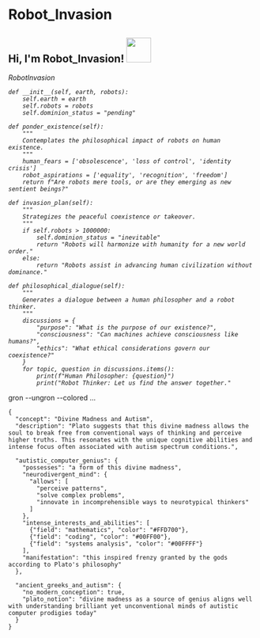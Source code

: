 # Robot_Invasion
<h2> Hi, I'm Robot_Invasion! <img src="https://media.giphy.com/media/1C8bHHJturSx2/giphy.gif" width="50"></h2>

<p><em> RobotInvasion 

    def __init__(self, earth, robots):
        self.earth = earth
        self.robots = robots
        self.dominion_status = "pending"

    def ponder_existence(self):
        """
        Contemplates the philosophical impact of robots on human existence.
        """
        human_fears = ['obsolescence', 'loss of control', 'identity crisis']
        robot_aspirations = ['equality', 'recognition', 'freedom']
        return f"Are robots mere tools, or are they emerging as new sentient beings?"

    def invasion_plan(self):
        """
        Strategizes the peaceful coexistence or takeover.
        """
        if self.robots > 1000000:
            self.dominion_status = "inevitable"
            return "Robots will harmonize with humanity for a new world order."
        else:
            return "Robots assist in advancing human civilization without dominance."

    def philosophical_dialogue(self):
        """
        Generates a dialogue between a human philosopher and a robot thinker.
        """
        discussions = {
            "purpose": "What is the purpose of our existence?",
            "consciousness": "Can machines achieve consciousness like humans?",
            "ethics": "What ethical considerations govern our coexistence?"
        }
        for topic, question in discussions.items():
            print(f"Human Philosopher: {question}")
            print("Robot Thinker: Let us find the answer together."

</em></p>



gron --ungron --colored  ...  

```
{
  "concept": "Divine Madness and Autism",
  "description": "Plato suggests that this divine madness allows the soul to break free from conventional ways of thinking and perceive higher truths. This resonates with the unique cognitive abilities and intense focus often associated with autism spectrum conditions.",
  
  "autistic_computer_genius": {
    "possesses": "a form of this divine madness",
    "neurodivergent_mind": {
      "allows": [
        "perceive patterns",
        "solve complex problems",
        "innovate in incomprehensible ways to neurotypical thinkers"
      ]
    },
    "intense_interests_and_abilities": [
      {"field": "mathematics", "color": "#FFD700"},
      {"field": "coding", "color": "#00FF00"},
      {"field": "systems analysis", "color": "#00FFFF"}
    ],
    "manifestation": "this inspired frenzy granted by the gods according to Plato's philosophy"
  },

  "ancient_greeks_and_autism": {
    "no_modern_conception": true,
    "plato_notion": "divine madness as a source of genius aligns well with understanding brilliant yet unconventional minds of autistic computer prodigies today"
  }
}
```
